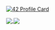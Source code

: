 [![42 Profile Card](https://1337-readme.vercel.app/api/profile?cursus=42cursus&login=elahyani)](https://github.com/mohouyizme/1337-readme)

<a href="https://github.com/elahyani?tab=repositories">
  <img align="center" src="https://github-readme-stats.vercel.app/api/top-langs/?username=elahyani&theme=algolia"/>
</a>
<a href="https://github.com/elahyani?tab=repositories">
 <img align="center" src="https://github-readme-stats.vercel.app/api?username=elahyani&line_height=40&show_icons=true&theme=algolia">
</a>
<!--[![42 Profile Card](https://1337-readme.vercel.app/api/profile?cursus=42cursus&dark=true&login=elahyani)](https://github.com/mohouyizme/1337-readme)-->
<!--
**elahyani/elahyani** is a ✨ _special_ ✨ repository because its `README.md` (this file) appears on your GitHub profile.

Here are some ideas to get you started:

- 🔭 I’m currently working on ...
- 🌱 I’m currently learning ...
- 👯 I’m looking to collaborate on ...
- 🤔 I’m looking for help with ...
- 💬 Ask me about ...
- 📫 How to reach me: ...
- 😄 Pronouns: ...
- ⚡ Fun fact: ...
-->



